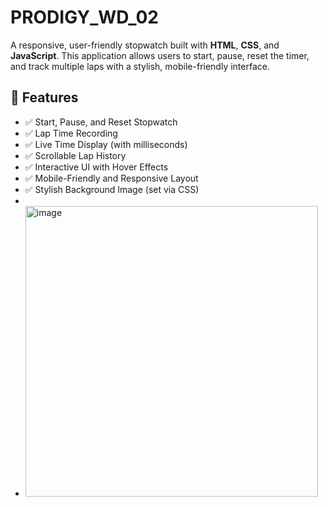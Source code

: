# PRODIGY_WD_02
A responsive, user-friendly stopwatch built with **HTML**, **CSS**, and **JavaScript**. This application allows users to start, pause, reset the timer, and track multiple laps with a stylish, mobile-friendly interface.

## 🚀 Features
- ✅ Start, Pause, and Reset Stopwatch
- ✅ Lap Time Recording
- ✅ Live Time Display (with milliseconds)
- ✅ Scrollable Lap History
- ✅ Interactive UI with Hover Effects
- ✅ Mobile-Friendly and Responsive Layout
- ✅ Stylish Background Image (set via CSS)
- 
- <img width="468" height="465" alt="image" src="https://github.com/user-attachments/assets/e02a9c92-52a8-4f31-8519-a8cb21ad2ff2" />

